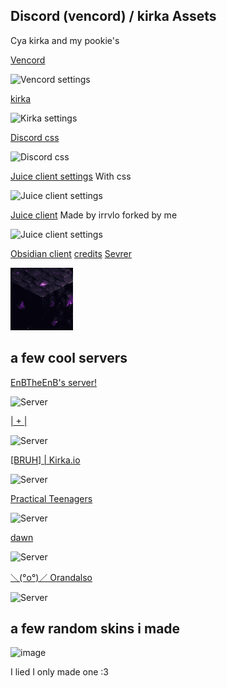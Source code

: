 ## Discord (vencord) / kirka Assets

Cya kirka and my pookie's

[Vencord](https://github.com/OBS-Akuma/assets/releases/download/0.0.2/vencord-settings-backup-2025-07-22.json)

<img src="https://beta.install.vencord.dev/icon.png" alt="Vencord settings" width="100" height="100">

[kirka](https://github.com/OBS-Akuma/assets/raw/refs/heads/main/Settings.json)

<img src="https://client.kirka.io/images/icon.png" alt="Kirka settings" width="100" height="100">

[Discord css](https://github.com/OBS-Akuma/assets/raw/refs/heads/main/Css/7/21/2025.css)

<img src="https://upload.wikimedia.org/wikipedia/commons/thumb/6/62/CSS3_logo.svg/512px-CSS3_logo.svg.png?20210705212817" alt="Discord css" width="100" height="100">

[Juice client settings](https://github.com/OBS-Akuma/assets/raw/refs/heads/main/JuiceClientSettings.json) With css

<img src="https://juice.irrvlo.xyz/favicon.ico" alt="Juice client settings" width="100" height="100">

[Juice client](https://github.com/KirkaMiddleMenScripts/Custom-Kirka-client/releases/download/1.18.0/juice-client.Setup.1.1.18.exe) Made by irrvlo forked by me

<img src="https://juice.irrvlo.xyz/banner.png" alt="Juice client settings" width="300" height="300">

[Obsidian client](https://obsidianclient.pages.dev/) [credits](https://obsidianclient.pages.dev/info-credits) [Sevrer](https://discord.gg/qaHvUXFc9v)

<img src="https://raw.githubusercontent.com/imnotkoolkid/KCH/refs/heads/main/resources/obs-page/Obsidian%20Client.png" alt="Client" width="100" height="100">

## a few cool servers
[EnBTheEnB's server!](https://discord.gg/anCuV8H9Ck)

<img src="https://github.com/user-attachments/assets/9a024e27-eda8-4c60-a668-824eae28ea69" alt="Server" width="100" height="100"> 

[| + |](https://discord.gg/RRtSaNpBRX)

<img src="https://github.com/user-attachments/assets/c718f203-0d0f-4889-8d56-ef08cfd6da5d" alt="Server" width="100" height="100">

[[BRUH] | Kirka.io](https://discord.gg/h3YCPPhZhe)

<img src="https://github.com/user-attachments/assets/0cd67b9a-3b18-4b43-90ba-3b9b8cbabd19" alt="Server" width="100" height="100">

[Practical Teenagers](https://discord.gg/CVCxjHsS2D)

<img src="https://github.com/user-attachments/assets/f8d4a968-c889-434f-8855-a4bd924468d3" alt="Server" width="100" height="100">

[dawn](https://discord.gg/cjB74D6meN)

<img src="https://github.com/user-attachments/assets/a75a13cf-3ff1-4919-adb6-37a7bc0a62f5" alt="Server" width="100" height="100">

[＼(°o°)／ Orandalso](https://discord.gg/7aTWEnUcgU)

<img src="https://github.com/user-attachments/assets/0c7bc1d8-3e8e-4014-8968-1ec2a110baa8" alt="Server" width="100" height="100">

## a few random skins i made 
<img width="691" height="355" alt="image" src="https://github.com/user-attachments/assets/e1f6610a-52d4-42ca-bfa3-f2047da46603" />

I lied I only made one :3
